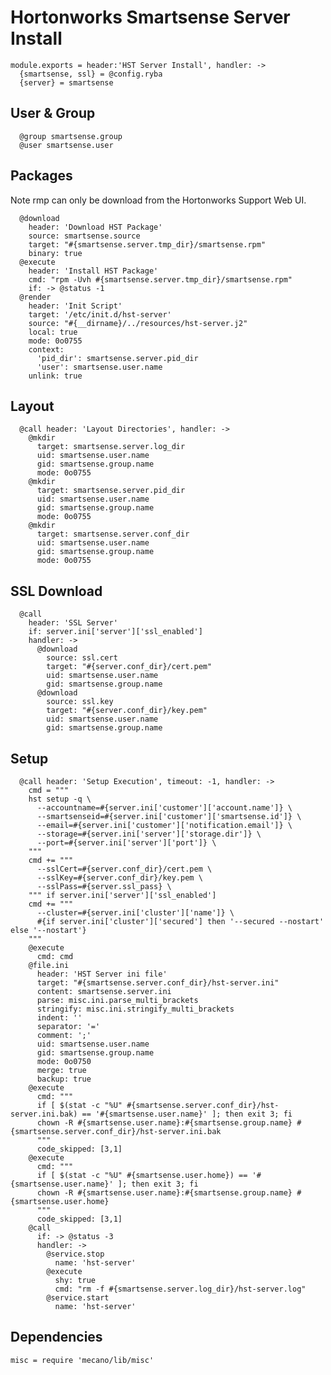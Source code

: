 
# Hortonworks Smartsense Server Install

    module.exports = header:'HST Server Install', handler: ->
      {smartsense, ssl} = @config.ryba
      {server} = smartsense

## User & Group

      @group smartsense.group
      @user smartsense.user

## Packages
Note rmp can only be download from the Hortonworks Support Web UI.

      @download
        header: 'Download HST Package'
        source: smartsense.source
        target: "#{smartsense.server.tmp_dir}/smartsense.rpm"
        binary: true
      @execute
        header: 'Install HST Package'
        cmd: "rpm -Uvh #{smartsense.server.tmp_dir}/smartsense.rpm"
        if: -> @status -1
      @render
        header: 'Init Script'
        target: '/etc/init.d/hst-server'
        source: "#{__dirname}/../resources/hst-server.j2"
        local: true
        mode: 0o0755
        context:
          'pid_dir': smartsense.server.pid_dir
          'user': smartsense.user.name
        unlink: true

## Layout

      @call header: 'Layout Directories', handler: ->
        @mkdir
          target: smartsense.server.log_dir
          uid: smartsense.user.name
          gid: smartsense.group.name
          mode: 0o0755
        @mkdir
          target: smartsense.server.pid_dir
          uid: smartsense.user.name
          gid: smartsense.group.name
          mode: 0o0755
        @mkdir
          target: smartsense.server.conf_dir
          uid: smartsense.user.name
          gid: smartsense.group.name
          mode: 0o0755

## SSL Download

      @call
        header: 'SSL Server'
        if: server.ini['server']['ssl_enabled']
        handler: ->
          @download
            source: ssl.cert
            target: "#{server.conf_dir}/cert.pem"
            uid: smartsense.user.name
            gid: smartsense.group.name
          @download
            source: ssl.key
            target: "#{server.conf_dir}/key.pem"
            uid: smartsense.user.name
            gid: smartsense.group.name

## Setup

      @call header: 'Setup Execution', timeout: -1, handler: ->
        cmd = """
        hst setup -q \
          --accountname=#{server.ini['customer']['account.name']} \
          --smartsenseid=#{server.ini['customer']['smartsense.id']} \
          --email=#{server.ini['customer']['notification.email']} \
          --storage=#{server.ini['server']['storage.dir']} \
          --port=#{server.ini['server']['port']} \
        """
        cmd += """
          --sslCert=#{server.conf_dir}/cert.pem \
          --sslKey=#{server.conf_dir}/key.pem \
          --sslPass=#{server.ssl_pass} \
        """ if server.ini['server']['ssl_enabled']
        cmd += """
          --cluster=#{server.ini['cluster']['name']} \
          #{if server.ini['cluster']['secured'] then '--secured --nostart' else '--nostart'}
        """
        @execute
          cmd: cmd
        @file.ini
          header: 'HST Server ini file'
          target: "#{smartsense.server.conf_dir}/hst-server.ini"
          content: smartsense.server.ini
          parse: misc.ini.parse_multi_brackets
          stringify: misc.ini.stringify_multi_brackets
          indent: ''
          separator: '='
          comment: ';'
          uid: smartsense.user.name
          gid: smartsense.group.name
          mode: 0o0750
          merge: true
          backup: true
        @execute
          cmd: """
          if [ $(stat -c "%U" #{smartsense.server.conf_dir}/hst-server.ini.bak) == '#{smartsense.user.name}' ]; then exit 3; fi
          chown -R #{smartsense.user.name}:#{smartsense.group.name} #{smartsense.server.conf_dir}/hst-server.ini.bak
          """
          code_skipped: [3,1]
        @execute
          cmd: """
          if [ $(stat -c "%U" #{smartsense.user.home}) == '#{smartsense.user.name}' ]; then exit 3; fi
          chown -R #{smartsense.user.name}:#{smartsense.group.name} #{smartsense.user.home}
          """
          code_skipped: [3,1]
        @call
          if: -> @status -3
          handler: ->
            @service.stop
              name: 'hst-server'
            @execute
              shy: true
              cmd: "rm -f #{smartsense.server.log_dir}/hst-server.log"
            @service.start
              name: 'hst-server'


## Dependencies

    misc = require 'mecano/lib/misc'
